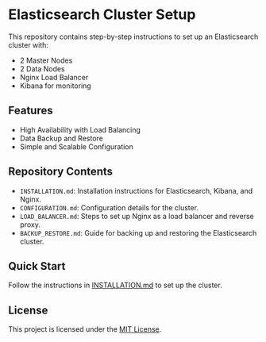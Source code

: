 # Elasticsearch Cluster Setup

This repository contains step-by-step instructions to set up an Elasticsearch cluster with:
- 2 Master Nodes
- 2 Data Nodes
- Nginx Load Balancer
- Kibana for monitoring

## Features
- High Availability with Load Balancing
- Data Backup and Restore
- Simple and Scalable Configuration

## Repository Contents
- `INSTALLATION.md`: Installation instructions for Elasticsearch, Kibana, and Nginx.
- `CONFIGURATION.md`: Configuration details for the cluster.
- `LOAD_BALANCER.md`: Steps to set up Nginx as a load balancer and reverse proxy.
- `BACKUP_RESTORE.md`: Guide for backing up and restoring the Elasticsearch cluster.

## Quick Start
Follow the instructions in [INSTALLATION.md](INSTALLATION.md) to set up the cluster.

## License
This project is licensed under the [MIT License](LICENSE).
